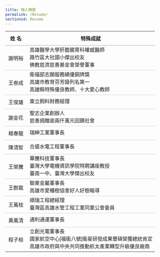 ```yaml
---
title: 個人簡歷
permalink: /Resume/
sectionid: Resume
---
```


<table style="width: 100%; max-width: 800px; font-family: '微軟正黑體', Arial, sans-serif; border: none;">
  <tbody>
    <tr>
      <th style="text-align: center; padding: 10px; border: none;">姓 名</th>
      <th style="text-align: center; padding: 10px; border: none;">特殊成就</th>
    </tr>
    <tr>
      <td style="text-align:center; vertical-align: middle; padding: 10px; border-top: 2px solid #ccc;border-bottom: 1px solid #ccc;">
        謝明裕
      </td>
      <td style="vertical-align: middle; line-height: 1.5; border-top: 2px solid #ccc;border-bottom: 1px solid #ccc; padding-left: 10px;">
        高雄醫學大學肝膽腸胃科權威醫師<br>
        路竹區大社國小傑出校友<br>
        佛教慈濟慈善基金會榮譽董事
      </td>
    </tr>
    <tr>
      <td style="text-align:center; vertical-align: middle; padding: 10px; border-bottom: 1px solid #ccc;">
        王叁成
      </td>
      <td style="vertical-align: middle; line-height: 1.5; border-bottom: 1px solid #ccc; padding-left: 10px;">
        衛福部志願服務績優銅牌獎<br>
        高雄市教育芬芳錄列名第一<br>
        高雄縣特殊優良教師、十大愛心教師
      </td>
    </tr>
    <tr>
      <td style="text-align:center; vertical-align: middle; padding: 10px; border-bottom: 1px solid #ccc;">
        王俊雄
      </td>
      <td style="vertical-align: middle; line-height: 1.5; border-bottom: 1px solid #ccc; padding-left: 10px;">
        東立飼料財務經理
      </td>
    </tr>
    <tr>
      <td style="text-align:center; vertical-align: middle; padding: 10px; border-bottom: 1px solid #ccc;">
        謝金花
      </td>
      <td style="vertical-align: middle; line-height: 1.5; border-bottom: 1px solid #ccc; padding-left: 10px;">
        聖志企業創辦人<br>
        慈善捐贈逾兩仟萬元回饋社會
      </td>
    </tr>
    <tr>
      <td style="text-align:center; vertical-align: middle; padding: 10px; border-bottom: 1px solid #ccc;">
        楊春龍
      </td>
      <td style="vertical-align: middle; line-height: 1.5; border-bottom: 1px solid #ccc; padding-left: 10px;">
        瑞紳工業董事長
      </td>
    </tr>
    <tr>
      <td style="text-align:center; vertical-align: middle; padding: 10px; border-bottom: 1px solid #ccc;">
        陳清智
      </td>
      <td style="vertical-align: middle; line-height: 1.5; border-bottom: 1px solid #ccc; padding-left: 10px;">
        合盛水電工程董事長
      </td>
    </tr>
    <tr>
      <td style="text-align:center; vertical-align: middle; padding: 10px; border-bottom: 1px solid #ccc;">
        王榮騰
      </td>
      <td style="vertical-align: middle; line-height: 1.5; border-bottom: 1px solid #ccc; padding-left: 10px;">
        華騰科技董事長<br>
        臺灣大學電機資訊學院特聘講座教授<br>
        臺南一中、臺灣大學傑出校友
      </td>
    </tr>
    <tr>
      <td style="text-align:center; vertical-align: middle; padding: 10px; border-bottom: 1px solid #ccc;">
        王猷裁
      </td>
      <td style="vertical-align: middle; line-height: 1.5; border-bottom: 1px solid #ccc; padding-left: 10px;">
        聯東金屬董事長<br>
        高雄市愛種樹協會好人好樹報導
      </td>
    </tr>
    <tr>
      <td style="text-align:center; vertical-align: middle; padding: 10px; border-bottom: 1px solid #ccc;">
        王萬枝
      </td>
      <td style="vertical-align: middle; line-height: 1.5; border-bottom: 1px solid #ccc; padding-left: 10px;">
        順瑞工程總經理<br>
        臺灣區高雄水管工程工業同業公會委員
      </td>
    </tr>
    <tr>
      <td style="text-align:center; vertical-align: middle; padding: 10px; border-bottom: 1px solid #ccc;">
        黃萬清
      </td>
      <td style="vertical-align: middle; line-height: 1.5; border-bottom: 1px solid #ccc; padding-left: 10px;">
        通利通運董事長
      </td>
    </tr>
    <tr>
      <td style="text-align:center; vertical-align: middle; padding: 10px; ">
        程子桓
      </td>
      <td style="vertical-align: middle; line-height: 1.5; padding-left: 10px;">
        立創光電董事長<br>
        國家航空中心[福衛八號]衛星研發成果豐碩榮獲總統肯定<br>
        高雄市政府與中央共同推動航太產業轉型升級優良廠商
      </td>
    </tr>
  </tbody>
</table>
